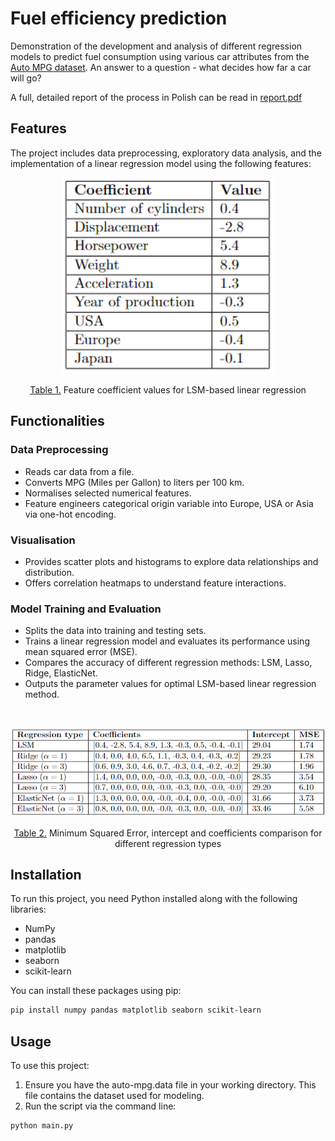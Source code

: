 # Fuel efficiency prediction
Demonstration of the development and analysis of different regression models to predict fuel consumption using various car attributes from the [Auto MPG dataset](https://www.kaggle.com/datasets/uciml/autompg-dataset). An answer to a question - what decides how far a car will go? 

A full, detailed report of the process in Polish can be read in 
<a href="report.pdf">report.pdf</a>

## Features
The project includes data preprocessing, exploratory data analysis, and the implementation of a linear regression model using the following features:
<p align="center"><img width="340" src="https://github.com/NakerTheFirst/Fuel-efficiency-prediction/blob/main/coefficient_values.png" alt="Image of a table of coefficient values for LSM-based linear regression"></p>
<p align="center"><a href="report.pdf">Table 1.<alt="Report link"></a> Feature coefficient values for LSM-based linear regression</p>

## Functionalities
### Data Preprocessing
- Reads car data from a file.
- Converts MPG (Miles per Gallon) to liters per 100 km.
- Normalises selected numerical features.
- Feature engineers categorical origin variable into Europe, USA or Asia via one-hot encoding. 

### Visualisation
- Provides scatter plots and histograms to explore data relationships and distribution.
- Offers correlation heatmaps to understand feature interactions.

### Model Training and Evaluation
- Splits the data into training and testing sets.
- Trains a linear regression model and evaluates its performance using mean squared error (MSE).
- Compares the accuracy of different regression methods: LSM, Lasso, Ridge, ElasticNet.
- Outputs the parameter values for optimal LSM-based linear regression method.
<br>

<p align="center"><img width="698" src="https://github.com/NakerTheFirst/Fuel-efficiency-prediction/blob/main/evaluation_metrics.png" alt="Image of a table of MSE error evaluation for different regression methods"></p>
<p align="center"><a href="report.pdf">Table 2.<alt="Report link"></a> Minimum Squared Error, intercept and coefficients comparison for different regression types</p>

## Installation
To run this project, you need Python installed along with the following libraries:
- NumPy
- pandas
- matplotlib
- seaborn
- scikit-learn

You can install these packages using pip:
```bash
pip install numpy pandas matplotlib seaborn scikit-learn
```

## Usage
To use this project:

1. Ensure you have the auto-mpg.data file in your working directory. This file contains the dataset used for modeling.
2. Run the script via the command line:

```bash
python main.py
```
